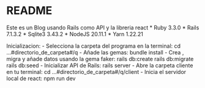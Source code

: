 # README

Este es un Blog usando Rails como API y la libreria react
    * Ruby 3.3.0
    * Rails 7.1.3.2
    * Sqlite3 3.43.2
    * NodeJS 20.11.1
    * Yarn 1.22.21
    
Inicializacion:
    - Selecciona la carpeta del programa en la terminal:
        cd ...#directorio_de_carpeta#/q
    - Añade las gemas:
        bundle install
    - Crea , migra y añade datos usando la gema faker:
        rails db:create
        rails db:migrate
        rails db:seed
    - Inicializar API de Rails: 
        rails server
    - Abre la carpeta cliente en tu terminal:
        cd ...#directorio_de_carpeta#/q/client
    - Inicia el servidor local de react:
        npm run dev